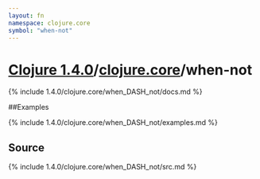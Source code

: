```yaml
---
layout: fn
namespace: clojure.core
symbol: "when-not"
---
```


# [Clojure 1.4.0](../../)/[clojure.core](../)/when-not

{% include 1.4.0/clojure.core/when_DASH_not/docs.md %}

##Examples

{% include 1.4.0/clojure.core/when_DASH_not/examples.md %}
## Source
{% include 1.4.0/clojure.core/when_DASH_not/src.md %}


